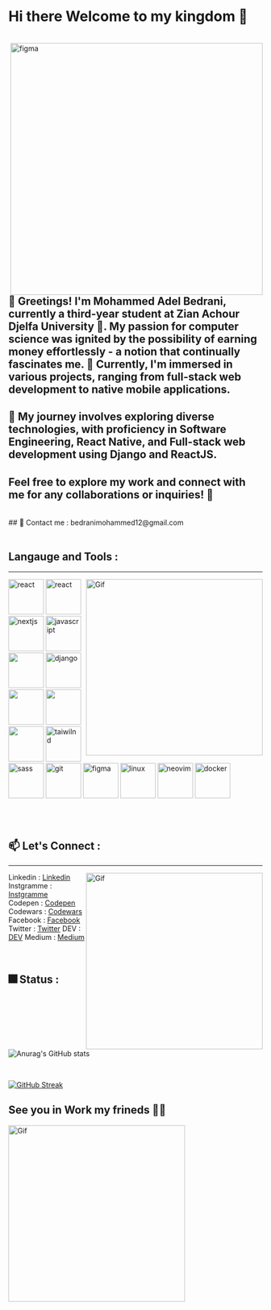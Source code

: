 # Hi there Welcome to my kingdom 🏰
<br/>
<img align="right" src="https://media.giphy.com/media/v1.Y2lkPTc5MGI3NjExaXFzMXFlOWs4Z255aDd5NTN6NmZiaXJzbWV2eWp2ZGt1cWMzenIzMSZlcD12MV9pbnRlcm5hbF9naWZfYnlfaWQmY3Q9Zw/3oEjHQn7PBRvy9A5mE/giphy.gif" alt="figma" width="500" heigth="500">
<br/>

 ## 👋 Greetings! I'm Mohammed Adel Bedrani, currently a third-year student at Zian Achour Djelfa University 🏫. My passion for computer science was ignited by the possibility of earning money effortlessly - a notion that continually fascinates me. 🚀 Currently, I'm immersed in various projects, ranging from full-stack web development to native mobile applications.
 
## 🔭 My journey involves exploring diverse technologies, with proficiency in Software Engineering, React Native, and Full-stack web development using Django and ReactJS.

## Feel free to explore my work and connect with me for any collaborations or inquiries! 🌟
<br/>
## 💬 Contact me : bedranimohammed12@gmail.com
<br/>
<br/>

## Langauge and Tools :
<hr>
<img align="right" alt="Gif" src="https://media.giphy.com/media/XIqCQx02E1U9W/giphy.gif" alt="react" width="350" heigth="300" >
<p>
  <img src="https://cdn.jsdelivr.net/gh/devicons/devicon/icons/react/react-original.svg" alt="react" width="70" heigth="70" >
  <img src="https://seeklogo.com/images/R/react-native-logo-221C671C70-seeklogo.com.png" alt="react" width="70" heigth="70" >
  <img src="https://cdn.jsdelivr.net/gh/devicons/devicon/icons/nextjs/nextjs-original-wordmark.svg" alt="nextjs" width="70" heigth="70"  />   
  <img src="https://cdn.jsdelivr.net/gh/devicons/devicon/icons/javascript/javascript-original.svg" alt="javascript" width="70" heigth="70" >
  <img src="https://cdn.jsdelivr.net/gh/devicons/devicon@latest/icons/python/python-original.svg" width="70" heigth="70"  />        
  <img src="https://cdn.jsdelivr.net/gh/devicons/devicon@latest/icons/django/django-plain-wordmark.svg" alt="django" width="70" heigth="70" />
  <img src="https://cdn.jsdelivr.net/gh/devicons/devicon@latest/icons/postgresql/postgresql-original-wordmark.svg" width="70" heigth="70"  />        
  <img src="https://cdn.jsdelivr.net/gh/devicons/devicon/icons/firebase/firebase-plain-wordmark.svg" width="70" heigth="70" />
  <img src="https://cdn.jsdelivr.net/gh/devicons/devicon@latest/icons/mongodb/mongodb-original-wordmark.svg" width="70" heigth="70"  />
  <img src="https://cdn.jsdelivr.net/gh/devicons/devicon/icons/tailwindcss/tailwindcss-original-wordmark.svg" alt="taiwilnd" width="70" heigth="70" />
  <img src="https://cdn.jsdelivr.net/gh/devicons/devicon/icons/sass/sass-original.svg" alt="sass" width="70" heigth="70" />
  <img src="https://cdn.jsdelivr.net/gh/devicons/devicon/icons/git/git-original-wordmark.svg" alt="git" width="70" heigth="70" />
  <img src="https://cdn.jsdelivr.net/gh/devicons/devicon/icons/figma/figma-original.svg" alt="figma" width="70" heigth="70" />
  <img src="https://cdn.jsdelivr.net/gh/devicons/devicon/icons/linux/linux-original.svg" alt="linux" width="70" heigth="70" />
  <img src="https://cdn.jsdelivr.net/gh/devicons/devicon@latest/icons/neovim/neovim-original.svg" alt="neovim" width="70" heigth="70" />
  <img src="https://cdn.jsdelivr.net/gh/devicons/devicon@latest/icons/docker/docker-original-wordmark.svg" alt="docker" width="70" heigth="70" />
</p>
<br/>
<br/>

## 📫 Let's Connect :
<hr>
<img align="right" alt="Gif" src="https://media.giphy.com/media/l41lVsYDBC0UVQJCE/giphy.gif" alt="react" width="350" heigth="300" >
Linkedin : <a href="https://www.linkedin.com/in/bedrani-mohammed-adel-3477b9247/" target="_blank">Linkedin</a> <br/>
Instgramme : <a href="https://www.instagram.com/adel_mohammed16/" target="_blank">Instgramme</a><br/>
Codepen : <a href="https://codepen.io/Bedrani-MohammedAdel" target="_blank">Codepen</a><br/>
Codewars : <a href="https://www.codewars.com/users/Bedrani%20Mohammed%20Adel%20" target="_blank">Codewars</a><br/>
Facebook : <a href="https://www.facebook.com/profile.php?id=100013937412279" target="_blank">Facebook</a><br/>
Twitter : <a href="https://twitter.com/Youcef43069530" target="_blank">Twitter</a>
DEV : <a href="https://dev.to/youcefbedrani_64" target="_blank">DEV</a>
Medium : <a href="https://medium.com/@bedranimohammed12" target="_blank">Medium</a>
<br/>
<br/>
<br/>


## 🎆 Status :
![Anurag's GitHub stats](https://github-readme-stats.vercel.app/api?username=youcefbedrani&show_icons=true&theme=radical) 

<br/>

[![GitHub Streak](https://streak-stats.demolab.com/?user=youcefbedrani&theme=highcontrast)](https://git.io/streak-stats)


## See you in Work my frineds 🙋‍♂️
<img align="center" alt="Gif" src="https://media.giphy.com/media/xjZtu4qi1biIo/giphy.gif" alt="react" width="350" heigth="300" >
